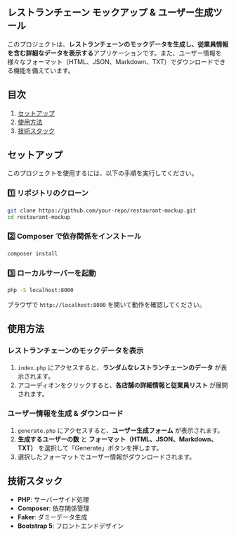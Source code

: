 ## レストランチェーン モックアップ & ユーザー生成ツール

このプロジェクトは、**レストランチェーンのモックデータを生成し、従業員情報を含む詳細なデータを表示する**アプリケーションです。また、ユーザー情報を様々なフォーマット（HTML、JSON、Markdown、TXT）でダウンロードできる機能を備えています。

## 目次
1. [セットアップ](#セットアップ)
2. [使用方法](#使用方法)
3. [技術スタック](#技術スタック)


## セットアップ

このプロジェクトを使用するには、以下の手順を実行してください。

### 1️⃣ リポジトリのクローン
```sh
git clone https://github.com/your-repo/restaurant-mockup.git
cd restaurant-mockup
```

### 2️⃣ Composer で依存関係をインストール
```sh
composer install
```

### 3️⃣ ローカルサーバーを起動
```sh
php -S localhost:8000
```

ブラウザで `http://localhost:8000` を開いて動作を確認してください。


## **使用方法**

### レストランチェーンのモックデータを表示

1. `index.php` にアクセスすると、**ランダムなレストランチェーンのデータ** が表示されます。
2. アコーディオンをクリックすると、**各店舗の詳細情報と従業員リスト** が展開されます。

### ユーザー情報を生成 & ダウンロード

1. `generate.php` にアクセスすると、**ユーザー生成フォーム** が表示されます。
2. **生成するユーザーの数** と **フォーマット（HTML、JSON、Markdown、TXT）** を選択して「Generate」ボタンを押します。
3. 選択したフォーマットでユーザー情報がダウンロードされます。



## 技術スタック

- **PHP**: サーバーサイド処理
- **Composer**: 依存関係管理
- **Faker**: ダミーデータ生成
- **Bootstrap 5**: フロントエンドデザイン

